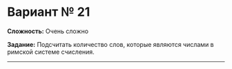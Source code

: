 # Вариант № 21
**Сложность:** Очень сложно

**Задание:**  Подсчитать количество слов, которые являются числами в римской системе счисления.

---